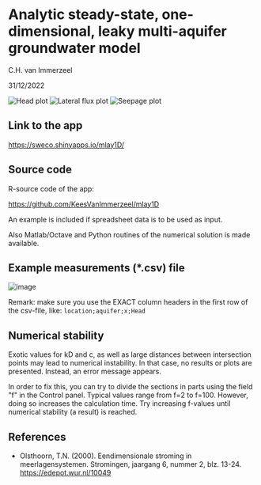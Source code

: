 
# Analytic steady-state, one-dimensional, leaky multi-aquifer groundwater model

C.H. van Immerzeel

31/12/2022

![Head plot](https://user-images.githubusercontent.com/16401251/131862426-cd709642-6294-474a-b7f2-b94bcc074b7f.png)
![Lateral flux plot](https://user-images.githubusercontent.com/16401251/131862604-399d08f8-b54b-4362-916c-2400ff77e806.png)
![Seepage plot](https://user-images.githubusercontent.com/16401251/131862832-a8e9f988-0015-436d-b2d3-8b4b1874d526.png)

## Link to the app
<https://sweco.shinyapps.io/mlay1D/>

## Source code
R-source code of the app:

<https://github.com/KeesVanImmerzeel/mlay1D>

An example is included if spreadsheet data is to be used as input.

Also Matlab/Octave and Python routines of the numerical solution is made available.

## Example measurements (*.csv) file

![image](https://user-images.githubusercontent.com/16401251/212712286-ec97f3a0-52af-43a3-ba15-ea9ed0214547.png)

Remark: make sure you use the EXACT column headers in the first row of the csv-file, like: `location;aquifer;x;Head`

## Numerical stability
Exotic values for kD and c, as well as large distances between intersection points may lead to numerical instability. In that case, no results or plots are presented. Instead, an error message appears.

In order to fix this, you can try to divide the sections in parts using the field "f" in the Control panel. Typical values range from f=2 to f=100. However, doing so increases the calculation time. Try increasing f-values until numerical stability (a result) is reached.


## References
- Olsthoorn, T.N. (2000). Eendimensionale stroming in meerlagensystemen. Stromingen, jaargang 6, nummer 2, blz. 13-24.
  <https://edepot.wur.nl/10049>
